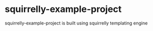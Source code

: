 # squirrelly-example-project
squirrelly-example-project is built using squirrelly templating engine
